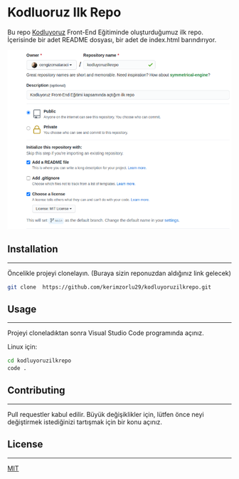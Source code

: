 # Kodluoruz Ilk Repo

Bu repo [Kodluyoruz](http://www.kodluyoruz.org) Front-End Eğitiminde oluşturduğumuz ilk repo. İçerisinde bir adet README dosyası, bir adet de index.html barındırıyor.

![kodluyoruz](https://github.com/Kodluyoruz/taskforce/raw/main/git/odev1/figures/github.png)

## Installation
---------------------------------------------

Öncelikle projeyi clonelayın. (Buraya sizin reponuzdan aldığınız link gelecek)

```bash 
git clone  https://github.com/kerimzorlu29/kodluyoruzilkrepo.git 
```

## Usage
--------------------------------------------

Projeyi cloneladıktan sonra Visual Studio Code programında açınız.

Linux için: 

```bash
cd kodluyoruzilkrepo
code .
```

## Contributing 
--------------------------------------------

Pull requestler kabul edilir. Büyük değişiklikler için, lütfen önce neyi değiştirmek istediğinizi tartışmak için bir konu açınız.

## License
--------------------------------------------
[MIT](https://choosealicense.com/licenses/mit/)